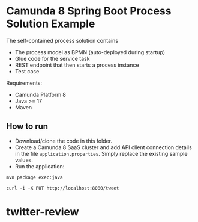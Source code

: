 # Camunda 8 Spring Boot Process Solution Example

The self-contained process solution contains

* The process model as BPMN (auto-deployed during startup)
* Glue code for the service task
* REST endpoint that then starts a process instance
* Test case

Requirements:

* Camunda Platform 8
* Java >= 17
* Maven

## How to run

* Download/clone the code in this folder.
* Create a Camunda 8 SaaS cluster and add API client connection details in the file `application.properties`. Simply replace the existing sample values.
* Run the application:

```
mvn package exec:java
```

```
curl -i -X PUT http://localhost:8080/tweet
```
# twitter-review
